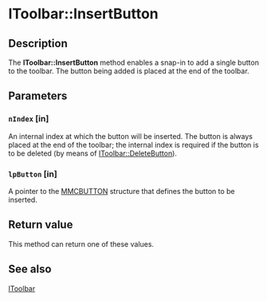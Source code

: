 # IToolbar::InsertButton

## Description

The **IToolbar::InsertButton** method enables a snap-in to add a single button to the toolbar. The button being added is placed at the end of the toolbar.

## Parameters

### `nIndex` [in]

An internal index at which the button will be inserted. The button is always placed at the end of the toolbar; the internal index is required if the button is to be deleted (by means of
[IToolbar::DeleteButton](https://learn.microsoft.com/windows/desktop/api/mmc/nf-mmc-itoolbar-deletebutton)).

### `lpButton` [in]

A pointer to the
[MMCBUTTON](https://learn.microsoft.com/windows/desktop/api/mmc/ns-mmc-mmcbutton) structure that defines the button to be inserted.

## Return value

This method can return one of these values.

## See also

[IToolbar](https://learn.microsoft.com/windows/desktop/api/mmc/nn-mmc-itoolbar)